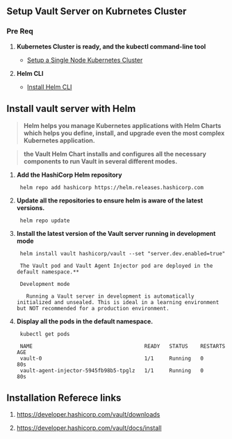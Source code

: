 ## Setup Vault Server on Kubrnetes Cluster

### Pre Req
1) **Kubernetes Cluster is ready, and the kubectl command-line tool**

    * [Setup a Single Node Kubernetes Cluster](https://github.com/lerndevops/kubernetes/blob/master/1-intall/setup-single-node-kubernetes-cluster.md)

2) **Helm CLI**

    * [Install Helm CLI](https://helm.sh/docs/intro/install/)

## Install vault server with Helm 

> **Helm helps you manage Kubernetes applications with Helm Charts which helps you define, install, and upgrade even the most complex Kubernetes application.**

> **the Vault Helm Chart installs and configures all the necessary components to run Vault in several different modes.**

1) **Add the HashiCorp Helm repository**
   ```
    helm repo add hashicorp https://helm.releases.hashicorp.com
   ```
2) **Update all the repositories to ensure helm is aware of the latest versions.**
   ```
    helm repo update
   ```
3) **Install the latest version of the Vault server running in development mode**
   ```
    helm install vault hashicorp/vault --set "server.dev.enabled=true"

    The Vault pod and Vault Agent Injector pod are deployed in the default namespace.**

    Development mode

      Running a Vault server in development is automatically initialized and unsealed. This is ideal in a learning environment but NOT recommended for a production environment.
   ```
4) **Display all the pods in the default namespace.**
   ```
    kubectl get pods

    NAME                                    READY   STATUS    RESTARTS   AGE
    vault-0                                 1/1     Running   0          80s
    vault-agent-injector-5945fb98b5-tpglz   1/1     Running   0          80s
   ```


## Installation Referece links 

1) https://developer.hashicorp.com/vault/downloads 

2) https://developer.hashicorp.com/vault/docs/install